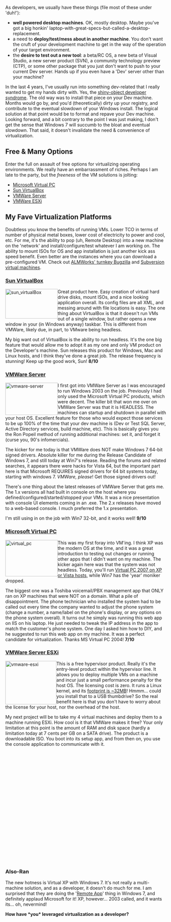 <!--{Title:"Virtualization – The Developer’s Desktop Machine", PublishedOn:"2009-10-26T02:24:11", Intro:"As developers, we usually have these things (file most of these under 'duh!'):            well power"} -->

<span>
  <p>As developers, we usually have these things (file most of these under 'duh!'):</p>
  <ul>
    <li>
      <strong>well powered desktop machines</strong>. OK, mostly desktop. Maybe you've got a big honkin' laptop-with-great-specs-but-called-a-desktop-replacement. </li>
    <li>a need to <strong>deploy/test/mess about in another machine</strong>. You don't want the cruft of your development machine to get in the way of the operation of your target environment. </li>
    <li>the <strong>desire to test out a new tool</strong>: a beta/RC OS, a new beta of Visual Studio, a new server product (SVN), a community technology preview (CTP), or some other package that you just don't want to push to your current Dev server. Hands up if you even have a 'Dev' server other than your machine? </li>
  </ul>
  <p>In the last 4 years, I've usually run into something dev-related that I really wanted to get my hands dirty with. Yes, the <a href="http://www.codinghorror.com/blog/archives/000916.html">shiny-object developer syndrome</a>. The old way was to install that piece on your Dev machine. Months would go by, and you'd (theoretically) dirty up your registry, and contribute to the eventual slowdown of your Windows install. The logical solution at that point would be to format and repave your Dev machine. Looking forward, and a bit contrary to the point I was just making, I don't get the sense that Windows 7 will succumb to the bloat and eventual slowdown. That said, it doesn't invalidate the need &amp; convenience of virtualization.</p>
  <h2>Free &amp; Many Options</h2>
  <p>Enter the full on assault of free options for virtualizing operating environments. We really have an embarrassment of riches. Perhaps I am late to the party, but the <em>freeness</em> of the VM solutions is jolting:</p>
  <ul>
    <li>
      <a href="http://www.microsoft.com/windows/virtual-pc/support/virtual-pc-2007.aspx">Microsoft Virtual PC</a>
    </li>
    <li>
      <a href="http://www.virtualbox.org/">Sun VirtualBox</a>
    </li>
    <li>
      <a href="www.vmware.com/products/server">VMWare Server</a>
    </li>
    <li>
      <a href="www.vmware.com/products/esxi">VMWare ESXi</a>
    </li>
  </ul>
  <h2>My Fave Virtualization Platforms</h2>
  <p>Doubtless you know the benefits of running VMs. Lower TCO in terms of number of physical metal boxes, lower cost of electricity to power and cool, etc. For me, it's the ability to pop (uh, Remote Desktop) into a new machine on the 'network' and install/configure/test whatever I am working on. The ability to mount ISOs for OS and app installation is just another kick ass speed benefit. Even better are the instances where you can download a pre-configured VM. Check out <a href="http://almworks.com/vbs/overview.html">ALMWorks' turnkey Bugzilla</a> and <a href="http://www.bing.com/search?q=free+subversion+virtual+machine">Subversion virtual machines</a>.</p>
  <h3>
    <a href="http://www.virtualbox.org/">Sun VirtualBox</a>
  </h3>
  <p>
    <a href="http://devtxt.com/blog/blogimg/VirtualizationTheDevelopersDesktopMachin_DDA9/sun_virtualBox.jpg">
      <img style="border-right-width: 0px; display: inline; border-top-width: 0px; border-bottom-width: 0px; margin-left: 0px; border-left-width: 0px; margin-right: 0px" title="sun_virtualBox" border="0" alt="sun_virtualBox" align="left" src="http://devtxt.com/blog/blogimg/VirtualizationTheDevelopersDesktopMachin_DDA9/sun_virtualBox_thumb.jpg" width="164" height="93" />
    </a> Great product here. Easy creation of virtual hard drive disks, mount ISOs, and a nice looking application overall. Its config files are all XML, and messing around with file locations is easy. The one thing about VirtualBox is that it doesn't run VMs out of a single window, but rather opens a new window in your (in Windows anyway) taskbar. This is different from VMWare, likely due, in part, to VMware being headless.</p>
  <p>My big want out of VirtualBox is the ability to run headless. It's the one big feature that would allow me to adopt it as my one and only VM product on the Developer's machine. Sun releases this product for Windows, Mac and Linux hosts, and I think they've done a great job. The release frequency is stunning! Keep up the good work, Sun! <strong>8/10</strong></p>
  <h3>
    <a href="www.vmware.com/products/server">VMWare Server</a>
  </h3>
  <p>
    <a href="http://devtxt.com/blog/blogimg/VirtualizationTheDevelopersDesktopMachin_DDA9/vmwareserver.png">
      <img style="border-right-width: 0px; display: inline; border-top-width: 0px; border-bottom-width: 0px; margin-left: 0px; border-left-width: 0px; margin-right: 0px" title="vmware-server" border="0" alt="vmware-server" align="left" src="http://devtxt.com/blog/blogimg/VirtualizationTheDevelopersDesktopMachin_DDA9/vmwareserver_thumb.png" width="164" height="101" />
    </a> I first got into VMWare Server as I was encouraged to run Windows 2003 on the job. Previously I had only used the Microsoft Virtual PC products, which were decent. The killer bit that won me over on VMWare Server was that it is HEADLESS. The machines can startup and shutdown in parallel with your host OS. Excellent feature for those who would expect those services to be up 100% of the time that your dev machine is (Dev or Test SQL Server, Active Directory services, build machine, etc). This is basically gives you the Ron Popeil method of running additional machines: set it, and forget it (curse you, 90's infomercials).</p>
  <p>The kicker for me today is that VMWare does NOT make Windows 7 64-bit signed drivers. Absolute killer for me during the Release Candidate of Windows 7, and still today at Win7's release. Reading the forums and related searches, it appears there were hacks for Vista 64, but the important part here is that Microsoft REQUIRES signed drivers for 64 bit systems today, starting with windows 7. <em>VMWare, please</em>! Get those signed drivers out! </p>
  <p>There's one thing about the latest releases of VMWare Server that gets me. The 1.x versions all had built in console on the host where you defined/configured/started/stopped your VMs. It was a nice presentation with console UI elements coming in an .exe. The 2.x releases have moved to a web-based console. I much preferred the 1.x presentation.</p>
  <p>I'm still using in on the job with Win7 32-bit, and it works well! <strong>9/10</strong></p>
  <h3>
    <a href="http://www.microsoft.com/windows/virtual-pc/download.aspx">Microsoft Virtual PC</a>
  </h3>
  <p>
    <a href="http://devtxt.com/blog/blogimg/VirtualizationTheDevelopersDesktopMachin_DDA9/virtual_pc.jpg">
      <img style="border-right-width: 0px; display: inline; border-top-width: 0px; border-bottom-width: 0px; margin-left: 0px; border-left-width: 0px; margin-right: 0px" title="virtual_pc" border="0" alt="virtual_pc" align="left" src="http://devtxt.com/blog/blogimg/VirtualizationTheDevelopersDesktopMachin_DDA9/virtual_pc_thumb.jpg" width="164" height="114" />
    </a> This was my first foray into VM'ing. I think XP was the modern OS at the time, and it was a great introduction to testing out changes or running other apps that I didn't want on my machine. The kicker again here was that the system was not headless. Today, you'll run <a href="http://www.microsoft.com/windows/virtual-pc/support/virtual-pc-2007.aspx">Virtual PC 2007 on XP or Vista hosts</a>, while Win7 has the 'year' moniker dropped.</p>
  <p>The biggest one was a Toshiba voicemail/PBX management app that ONLY ran on XP machines that were NOT on a domain. What a pile of disappointment. The phone technician who installed the system had to be called out every time the company wanted to adjust the phone system (change a number, a name/label on the phone's display, or any options on the phone system overall). It turns out he simply was running this web app on IIS on his laptop. He just needed to tweak the IP address in the app to match the customer's phone system. One day I asked him how to DIY, and he suggested to run this web app on my machine. It was a perfect candidate for virtualization. Thanks MS Virtual PC 2004! <strong>7/10</strong></p>
  <h3>
    <a href="www.vmware.com/products/esxi">VMWare Server ESXi</a>
  </h3>
  <p>
    <a href="http://devtxt.com/blog/blogimg/VirtualizationTheDevelopersDesktopMachin_DDA9/vmwareesxi.png">
      <img style="border-right-width: 0px; display: inline; border-top-width: 0px; border-bottom-width: 0px; margin-left: 0px; border-left-width: 0px; margin-right: 0px" title="vmware-esxi" border="0" alt="vmware-esxi" align="left" src="http://devtxt.com/blog/blogimg/VirtualizationTheDevelopersDesktopMachin_DDA9/vmwareesxi_thumb.png" width="160" height="136" />
    </a> This is a free hypervisor product. Really it's the entry-level product within the hypervisor line. It allows you to deploy multiple VMs on a machine and incur just a small performance penalty for the host OS. The licensing cost is zero. It runs a Linux kernel, and its <a href="http://en.wikipedia.org/wiki/VMware_ESXi#VMware_ESXi">footprint is ~32MB</a>! Hmmm... could you install that to a USB thumbdrive? So the real benefit here is that you don't have to worry about the license for your host, nor the overhead of the host.</p>
  <p>My next project will be to take my 4 virtual machines and deploy them to a machine running ESXi. How cool is it that VMWare makes it free? Your only limitation at this point is the amount of RAM and disk space (hardly a limitation today at 7 cents per GB on a SATA drive). The product is a downloadable ISO. You boot into its setup app, and from then on, you use the console application to communicate with it. </p>
  <center>
    <object width="425" height="344">
      <param name="movie" value="http://www.youtube.com/v/yZeeanyy-8k&amp;hl=en&amp;fs=1&amp;" />
      <param name="allowFullScreen" value="true" />
      <param name="allowscriptaccess" value="always" />
      <embed src="http://www.youtube.com/v/yZeeanyy-8k&amp;hl=en&amp;fs=1&amp;" type="application/x-shockwave-flash" allowscriptaccess="always" allowfullscreen="true" width="425" height="344" />
    </object>
  </center>
  <h3>Also-Ran</h3>
  <p>The new hotness is Virtual XP with Windows 7. It's not really a multi-machine solution, and as a developer, it doesn't do much for me. I am surprised that they are doing the '<a href="http://en.wikipedia.org/wiki/RemoteApp#RemoteApp">Remote App</a>' thing in Windows 7, and definitely applaud Microsoft for it! XP, however... 2003 called, and it wants its... oh, nevermind!</p>
  <p>
    <strong>How have *you* leveraged virtualization as a developer?</strong>
  </p>
</span>